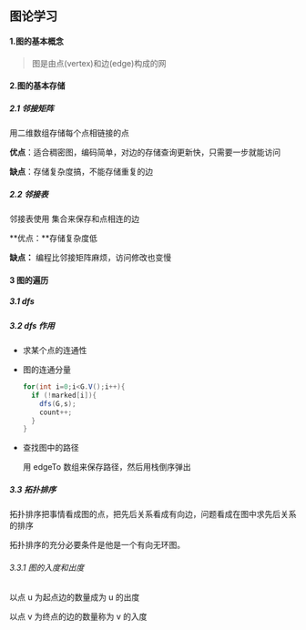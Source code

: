 ## 图论学习

#### 1.图的基本概念

> 图是由点(vertex)和边(edge)构成的网

#### 2.图的基本存储

##### 2.1 邻接矩阵

用二维数组存储每个点相链接的点

**优点**：适合稠密图，编码简单，对边的存储查询更新快，只需要一步就能访问

**缺点**：存储复杂度搞，不能存储重复的边

##### 2.2 邻接表

邻接表使用 集合来保存和点相连的边

**优点：**存储复杂度低

**缺点：** 编程比邻接矩阵麻烦，访问修改也变慢

#### 3 图的遍历

##### 3.1 dfs

##### 3.2 dfs 作用

- 求某个点的连通性

- 图的连通分量

  ```java
  for(int i=0;i<G.V();i++){
    if (!marked[i]){
      dfs(G,s);
      count++;
    }
  }
  ```

  

- 查找图中的路径

  用 edgeTo 数组来保存路径，然后用栈倒序弹出

##### 3.3 拓扑排序

拓扑排序把事情看成图的点，把先后关系看成有向边，问题看成在图中求先后关系的排序

拓扑排序的充分必要条件是他是一个有向无环图。

###### 3.3.1 图的入度和出度

以点 u 为起点边的数量成为 u 的出度

以点 v 为终点的边的数量称为 v 的入度